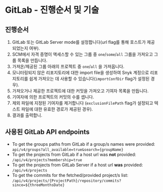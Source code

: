 # GitLab - 진행순서 및 기술

## 진행순서 <a href="#flow" id="flow"></a>

1. GitLab 또는 GitLab Server mode를 설정합니다(url flag를 통해 호스트가 제공되었는지 여부).
2. SCM에서 자격 증명이 액세스할 수 있는 그룹 중 `one`/`some`/`all` 그룹을 가져오고 그룹 목록을 만듭니다.
3. 가져온/제공된 그룹 아래의 프로젝트 중 `one`/`all` 을 가져옵니다.
4. 모니터링되지 않은 리포지토리에 대한 import file을 생성하여 Snyk 계정으로 리포지토리를 쉽게 가져오는 데 사용할 수 있습니다(`importConfDir` flag가 설정된 경우).
5. 가져오거나 제공한 프로젝트에 대한 커밋을 가져오고 기여자 목록을 만듭니다.
6. 기여자에 의한 프로젝트의 커밋의 수를 셉니다.
7. 제외 파일에 지정된 기여자를 제거합니다 (`exclusionFilePath` flag가 설정되고 텍스트 파일에 대한 유효한 경로가 제공된 경우).
8. 결과를 출력합니.

## 사용된 GitLab API endpoints <a href="#bitbucket-cloud-api-endpoints-used" id="bitbucket-cloud-api-endpoints-used"></a>

* To get the groups paths from GitLab if a group/s names were provided: `api/v4/groups?all_available=true&search={groupName}`
* To get the projects from GitLab if a host url was **not** provided: `/api/v4/projects?membership=true`
* To get the projects from GitLab Server if a host url **was** provided: `/api/v4/projects`
* To get the commits for the fetched/provided project/s list: `/api/v4/projects/{ProjectPath}/repository/commits?since=${threeMonthsDate}`
